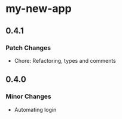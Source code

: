 # my-new-app

## 0.4.1

### Patch Changes

- Chore: Refactoring, types and comments

## 0.4.0

### Minor Changes

- Automating login
